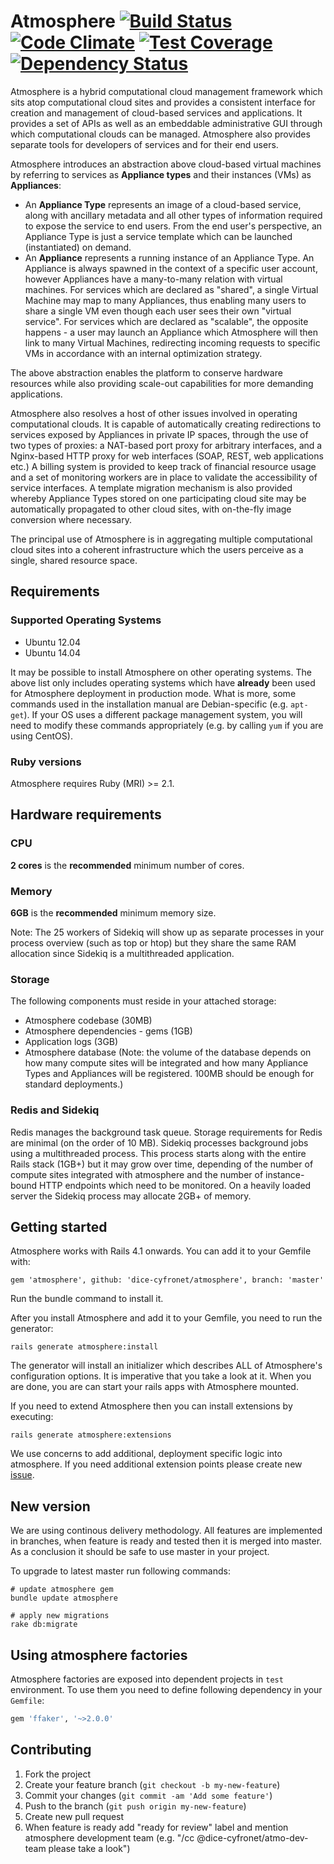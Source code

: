 # Atmosphere [![Build Status](https://travis-ci.org/dice-cyfronet/atmosphere.svg)](https://travis-ci.org/dice-cyfronet/atmosphere) [![Code Climate](https://codeclimate.com/github/dice-cyfronet/atmosphere/badges/gpa.svg)](https://codeclimate.com/github/dice-cyfronet/atmosphere) [![Test Coverage](https://codeclimate.com/github/dice-cyfronet/atmosphere/badges/coverage.svg)](https://codeclimate.com/github/dice-cyfronet/atmosphere) [![Dependency Status](https://gemnasium.com/dice-cyfronet/atmosphere.svg)](https://gemnasium.com/dice-cyfronet/atmosphere)

Atmosphere is a hybrid computational cloud management framework which sits atop computational cloud sites and provides a consistent interface for creation and management of cloud-based services and applications. It provides a set of APIs as well as an embeddable administrative GUI through which computational clouds can be managed. Atmosphere also provides separate tools for developers of services and for their end users.

Atmosphere introduces an abstraction above cloud-based virtual machines by referring to services as **Appliance types** and their instances (VMs) as **Appliances**:

- An **Appliance Type** represents an image of a cloud-based service, along with ancillary metadata and all other types of information required to expose the service to end users. From the end user's perspective, an Appliance Type is just a service template which can be launched (instantiated) on demand.
- An **Appliance** represents a running instance of an Appliance Type. An Appliance is always spawned in the context of a specific user account, however Appliances have a many-to-many relation with virtual machines. For services which are declared as "shared", a single Virtual Machine may map to many Appliances, thus enabling many users to share a single VM even though each user sees their own "virtual service". For services which are declared as "scalable", the opposite happens - a user may launch an Appliance which Atmosphere will then link to many Virtual Machines, redirecting incoming requests to specific VMs in accordance with an internal optimization strategy.

The above abstraction enables the platform to conserve hardware resources while also providing scale-out capabilities for more demanding applications.

Atmosphere also resolves a host of other issues involved in operating computational clouds. It is capable of automatically creating redirections to services exposed by Appliances in private IP spaces, through the use of two types of proxies: a NAT-based port proxy for arbitrary interfaces, and a Nginx-based HTTP proxy for web interfaces (SOAP, REST, web applications etc.) A billing system is provided to keep track of financial resource usage and a set of monitoring workers are in place to validate the accessibility of service interfaces. A template migration mechanism is also provided whereby Appliance Types stored on one participating cloud site may be automatically propagated to other cloud sites, with on-the-fly image conversion where necessary.

The principal use of Atmosphere is in aggregating multiple computational cloud sites into a coherent infrastructure which the users perceive as a single, shared resource space.

## Requirements

### Supported Operating Systems

- Ubuntu 12.04
- Ubuntu 14.04

It may be possible to install Atmosphere on other operating systems. The above list only includes
operating systems which have **already** been used for Atmosphere deployment in production mode. What is more,
some commands used in the installation manual are Debian-specific (e.g. `apt-get`). If your OS uses a different
package management system, you will need to modify these commands appropriately (e.g. by calling `yum` if you are using CentOS).

### Ruby versions

Atmosphere requires Ruby (MRI) >= 2.1.

## Hardware requirements

### CPU

**2 cores** is the **recommended** minimum number of cores.

### Memory

**6GB** is the **recommended** minimum memory size.

Note: The 25 workers of Sidekiq will show up as separate processes in your process overview (such as top or htop) but they share the same RAM allocation since Sidekiq is a multithreaded application.

### Storage

The following components must reside in your attached storage:

- Atmosphere codebase (30MB)
- Atmosphere dependencies - gems (1GB)
- Application logs (3GB)
- Atmosphere database (Note: the volume of the database depends on how many compute sites
will be integrated and how many Appliance Types and Appliances will be
registered. 100MB should be enough for standard deployments.)

### Redis and Sidekiq

Redis manages the background task queue. Storage requirements for Redis are minimal (on the order of 10 MB).
Sidekiq processes background jobs using a multithreaded process. This process starts along with the entire Rails stack (1GB+) but it may grow over time,
depending of the number of compute sites integrated with atmosphere and the number of instance-bound HTTP endpoints which
need to be monitored. On a heavily loaded server the Sidekiq process may allocate 2GB+ of memory.

## Getting started

Atmosphere works with Rails 4.1 onwards. You can add it to your Gemfile with:

```
gem 'atmosphere', github: 'dice-cyfronet/atmosphere', branch: 'master'
```

Run the bundle command to install it.

After you install Atmosphere and add it to your Gemfile, you need to run the generator:

```
rails generate atmosphere:install
```

The generator will install an initializer which describes ALL of Atmosphere's configuration options. It is imperative that you take a look at it. When you are done, you are can start your rails apps with Atmosphere mounted.

If you need to extend Atmosphere then you can install extensions by executing:

```
rails generate atmosphere:extensions
```

We use concerns to add additional, deployment specific logic into atmosphere.
If you need additional extension points please create new
[issue](https://github.com/dice-cyfronet/atmosphere/issues/new).

## New version

We are using continous delivery methodology. All features are implemented in
branches, when feature is ready and tested then it is merged into master. As a
conclusion it should be safe to use master in your project.

To upgrade to latest master run following commands:

```
# update atmosphere gem
bundle update atmosphere

# apply new migrations
rake db:migrate
```

## Using atmosphere factories

Atmosphere factories are exposed into dependent projects in `test` environment. To use them you need to define following dependency in your `Gemfile`:

```ruby
gem 'ffaker', '~>2.0.0'
```

## Contributing

1. Fork the project
2. Create your feature branch (`git checkout -b my-new-feature`)
3. Commit your changes (`git commit -am 'Add some feature'`)
4. Push to the branch (`git push origin my-new-feature`)
5. Create new pull request
6. When feature is ready add "ready for review" label and mention atmosphere
   development team (e.g. "/cc @dice-cyfronet/atmo-dev-team please take a look")
